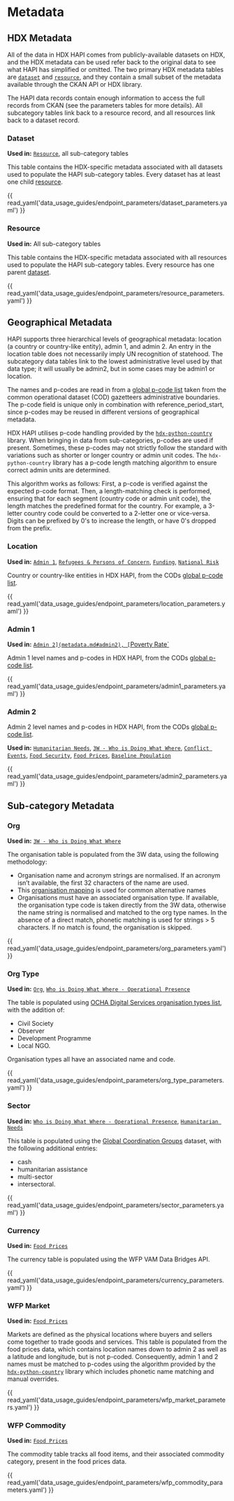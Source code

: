 # Metadata

## HDX Metadata

All of the data in HDX HAPI comes from publicly-available datasets on HDX, and
the HDX metadata can be used refer back to the original data to see what HAPI
has simplified or omitted.
The two primary HDX metadata tables are
[`dataset`](metadata.md#dataset) and [`resource`](metadata.md#resource), and they
contain a small subset of the metadata available through the CKAN API or
HDX library.

The HAPI data records contain enough information to access the full records
from CKAN (see the parameters tables for more details).
All subcategory tables link back to a resource record, and all resources link
back to a dataset record.

### Dataset <a id="dataset"></a>

**Used in:** [`Resource`](metadata.md#resource), all sub-category tables

This table contains the HDX-specific metadata associated with all datasets
used to populate the HAPI sub-category tables. Every dataset has at least
one child [resource](metadata.md#resource).

{{ read_yaml('data_usage_guides/endpoint_parameters/dataset_parameters.yaml') }}

### Resource <a id="resource"></a>

**Used in:** All sub-category tables

This table contains the HDX-specific metadata associated with all resources
used to populate the HAPI sub-category tables. Every resource has one
parent [dataset](metadata.md#dataset).

{{ read_yaml('data_usage_guides/endpoint_parameters/resource_parameters.yaml') }}

## Geographical Metadata

HAPI supports three hierarchical levels of geographical metadata:
location (a country or country-like entity), admin 1, and admin 2.  An entry in
the location table does not necessarily imply UN recognition of statehood.
The subcategory data tables link to the lowest administrative level used by
that data type; it will usually be admin2, but in some cases may be admin1 or
location.

The names and p-codes are read in from a [global p-code list](https://data.humdata.org/dataset/global-pcodes)
taken from the common operational dataset (COD) gazetteers administrative
boundaries.
The p-code field is unique only in combination with reference_period_start,
since p-codes may be reused in different versions of geographical metadata.

HDX HAPI utilises p-code handling provided by the
[`hdx-python-country`](https://hdx-python-country.readthedocs.io/en/latest/)
library. When bringing in data from sub-categories, p-codes are used if
present. Sometimes, these p-codes may not strictly follow the standard with
variations such as shorter or longer country or admin unit codes.
The `hdx-python-country` library has a p-code length matching algorithm to
ensure correct admin units are determined.

This algorithm works as follows: First, a p-code is verified against the
expected p-code format. Then, a length-matching check is performed,
ensuring that for each segment (country code or admin unit code),
the length matches the predefined format for the country. For example,
a 3-letter country code could be converted to a 2-letter one or vice-versa.
Digits can be prefixed by 0's to increase the length, or have 0's dropped
from the prefix.

### Location <a id="location"></a>

**Used in:** [`Admin 1`](metadata.md#admin1),
[`Refugees & Persons of Concern`](affected_people.md#refugees),
[`Funding`](coordination_and_context.md#funding),
[`National Risk`](coordination_and_context.md#national-risk)

Country or country-like entities in HDX HAPI, from the CODs
[global p-code list](https://data.humdata.org/dataset/global-pcodes).

{{ read_yaml('data_usage_guides/endpoint_parameters/location_parameters.yaml') }}

### Admin 1  <a id="admin1"></a>

**Used in:** [`Admin 2](metadata.md#admin2),
[`Poverty Rate`](population_and_socio-economy.md#poverty-rate)

Admin 1 level names and p-codes in HDX HAPI, from the CODs
[global p-code list](https://data.humdata.org/dataset/global-pcodes).

{{ read_yaml('data_usage_guides/endpoint_parameters/admin1_parameters.yaml') }}

### Admin 2 <a id="admin2"></a>

Admin 2 level names and p-codes in HDX HAPI, from the CODs
[global p-code list](https://data.humdata.org/dataset/global-pcodes).

**Used in:**
[`Humanitarian Needs`](affected_people.md#humanitarian-needs),
[`3W - Who is Doing What Where`](coordination_and_context.md#operational-presence),
[`Conflict Events`](coordination_and_context.md#conflict-event),
[`Food Security`](food_security_and_nutrition.md#food-security),
[`Food Prices`](food_security_and_nutrition.md#food-price),
[`Baseline Population`](population_and_socio-economy.md#population)

{{ read_yaml('data_usage_guides/endpoint_parameters/admin2_parameters.yaml') }}

## Sub-category Metadata

### Org <a id="org"></a>

**Used in:**
[`3W - Who is Doing What Where`](coordination_and_context.md#operational-presence)

The organisation table is populated from the 3W data, using the following
methodology:

* Organisation name and acronym strings are normalised. If an acronym isn’t
  available, the first 32 characters of the name are used.
* This [organisation mapping](https://docs.google.com/spreadsheets/d/e/2PACX-1vSfBWvSu3fKA743VvHtgf-pIGkYH7zhy-NP7DZgEV9_a6YU7vtCeWhbLM56aUL1iIfrfv5UBvvjVt7B/pub?gid=1040329566&single=true&output=csv)
  is used for common alternative names
* Organisations must have an associated organisation type. If available, the
  organisation type code is taken directly from the 3W data, otherwise the name
  string is normalised and matched to the org type names. In the absence of a
  direct match, phonetic matching is used for strings > 5 characters. If no
  match is found, the organisation is skipped.

{{ read_yaml('data_usage_guides/endpoint_parameters/org_parameters.yaml') }}

### Org Type <a id="org-type"></a>

**Used in:**
[`Org`](metadata.md#org),
[`Who is Doing What Where - Operational Presence`](coordination_and_context.md#operational-presence)

The table is populated using
[OCHA Digital Services organisation types list](https://data.humdata.org/dataset/organization-types-beta),
with the addition of:

* Civil Society
* Observer
* Development Programme
* Local NGO.

Organisation types all have an associated name and code.

{{ read_yaml('data_usage_guides/endpoint_parameters/org_type_parameters.yaml') }}

### Sector <a id=sector></a>

**Used in:**
[`Who is Doing What Where - Operational Presence`](coordination_and_context.md#operational-presence),
[`Humanitarian Needs`](affected_people.md#humanitarian-needs)

This table is populated using the
[Global Coordination Groups](https://data.humdata.org/dataset/global-coordination-groups-beta?)
dataset, with the following additional entries:

* cash
* humanitarian assistance
* multi-sector
* intersectoral.

{{ read_yaml('data_usage_guides/endpoint_parameters/sector_parameters.yaml') }}

### Currency <a id="currency"></a>

**Used in:**
[`Food Prices`](food_security_and_nutrition.md#food-price)

The currency table is populated using the WFP VAM Data Bridges API.

{{ read_yaml('data_usage_guides/endpoint_parameters/currency_parameters.yaml') }}

### WFP Market <a id="wfp-market"></a>

**Used in:**
[`Food Prices`](food_security_and_nutrition.md#food-price)

Markets are defined as the physical locations where buyers and sellers
come together to trade goods and services.
This table is populated from the food prices data, which contains location
names down to admin 2 as well as
a latitude and longitude, but is not p-coded. Consequently, admin 1 and 2
names must be matched to p-codes using the algorithm provided by the
[`hdx-python-country`](https://hdx-python-country.readthedocs.io/en/latest/)
library which includes phonetic name matching and
manual overrides.

{{ read_yaml('data_usage_guides/endpoint_parameters/wfp_market_parameters.yaml') }}

### WFP Commodity <a id="wfp-commodity"></a>

**Used in:**
[`Food Prices`](food_security_and_nutrition.md#food-price)

The commodity table tracks all food items, and their associated
commodity category, present in the food prices data.

{{ read_yaml('data_usage_guides/endpoint_parameters/wfp_commodity_parameters.yaml') }}
